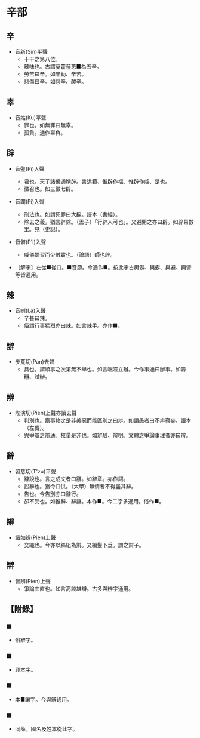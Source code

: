 # 辛部

## 辛

- 音新(Sin)平聲
    - 十干之第八位。
    - 辣味也。古謂葵藿薤蔥■為五辛。
    - 勞苦曰辛。如辛勤、辛苦。
    - 悲傷曰辛。如悲辛、酸辛。

## 辜

- 音姑(Ku)平聲
    - 罪也。如無罪曰無辜。
    - 孤負。通作辜負。

## 辟

- 音璧(Pi)入聲
    - 君也。天子諸侯通稱辟。書洪範、惟辟作福、惟辟作威、是也。
    - 徵召也。如三徵七辟。

- 音闢(Pi)入聲
    - 刑法也。如謂死罪曰大辟。語本（書經）。
    - 除去之義。猶言辟除。（孟子）「行辟人可也」。又避開之亦曰辟。如辟易數里。見（史記）。

- 音僻(P'i)入聲
    - 威儀嫻習而少誠實也。（論語）師也辟。

- ［解字］左從■從口。■音節。今通作■。按此字古輿僻、與擗、與避、與譬等皆通用。

## 辣

- 音喇(La)入聲
    - 辛甚曰辣。
    - 俗謂行事猛烈亦曰辣。如言辣手。亦作■。

## 辦

- 步莧切(Pan)去聲
    - 具也。謂順事之次第無不舉也。如言咄嗟立辦。今作事通曰辦事。如籌辦、試辦。

## 辨

- 陛演切(Pien)上聲亦讀去聲
    - 判別也。察事物之是非美惡而能區別之曰辨。如謂愚者曰不辨寂麥。語本（左傳）。
    - 與爭辯之辯通。校量是非也。如辨駁、辨明。文體之爭論事理者亦曰辨。

## 辭

- 習慈切(T'zu)平聲
    - 辭說也。言之成文者曰辭。如辭章。亦作詞。
    - 訟辭也。猶今口供。（大學）無情者不得盡其辭。
    - 告也。今告別亦曰辭行。
    - 卻不受也。如推辭、辭讓。本作■。今二字多通用。俗作■。

## 辮

- 讀如辨(Pien)上聲
    - 交織也。今亦以絲組為辮。又編髮下垂。謂之辮子。

## 辯

- 音辨(Pien)上聲
    - 爭論曲直也。如言高談雄辯。古多與辨字通用。

## 【附錄】

### ■
- 俗辭字。

### ■
- 罪本字。

### ■
- 本■讓字。今與辭通用。

### ■
- 同薛。國名及姓本從此字。

